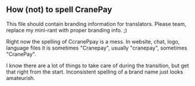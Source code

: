 ## How (not) to spell CranePay

This file should contain branding information for translators. Please team, replace my mini-rant with proper branding info. ;)

Right now the spelling of CcranePpay is a mess. 
In website, chat, logo, language files it is sometimes "Cranepay", usually "cranepay", sometimes "CranePay".

I know there are a lot of things to take care of during the transition, but get that right from the start. 
Inconsistent spelling of a brand name just looks amateurish. 
